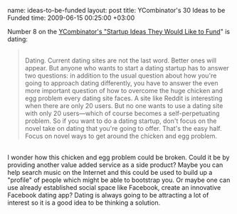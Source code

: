 name: ideas-to-be-funded
layout: post
title: YCombinator's 30 Ideas to be Funded
time: 2009-06-15 00:25:00 +03:00

Number 8 on the <a href="http://ycombinator.com/ideas.html">YCombinator's "Startup Ideas They Would Like to Fund</a>" is dating:<br /><blockquote><br />Dating. Current dating sites are not the last word. Better ones will appear. But anyone who wants to start a dating startup has to answer two questions: in addition to the usual question about how you're going to approach dating differently, you have to answer the even more important question of how to overcome the huge chicken and egg problem every dating site faces. A site like Reddit is interesting when there are only 20 users. But no one wants to use a dating site with only 20 users—which of course becomes a self-perpetuating problem. So if you want to do a dating startup, don't focus on the novel take on dating that you're going to offer. That's the easy half. Focus on novel ways to get around the chicken and egg problem.<br /></blockquote><br />I wonder how this chicken and egg problem could be broken. Could it be by providing another value added service as a side product? Maybe you can help search music on the Internet and this could be used to build up a "profile" of people which might be able to bootstrap you. Or maybe one can use already established social space like Facebook, create an innovative Facebook dating app? Dating is always going to be attracting a lot of interest so it is a good idea to be thinking a solution.
